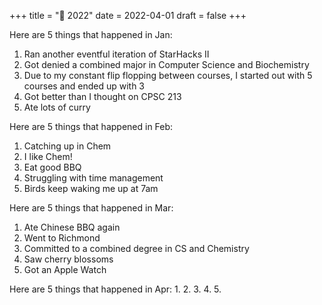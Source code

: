 +++
title = "🍃 2022"
date = 2022-04-01
draft = false
+++

Here are 5 things that happened in Jan:
1. Ran another eventful iteration of StarHacks II
2. Got denied a combined major in Computer Science and Biochemistry
3. Due to my constant flip flopping between courses, I started out with 5 courses and ended up with 3
4. Got better than I thought on CPSC 213
5. Ate lots of curry

Here are 5 things that happened in Feb:
1. Catching up in Chem
2. I like Chem!
3. Eat good BBQ
4. Struggling with time management
5. Birds keep waking me up at 7am

Here are 5 things that happened in Mar:
1. Ate Chinese BBQ again
2. Went to Richmond
3. Committed to a combined degree in CS and Chemistry
4. Saw cherry blossoms
5. Got an Apple Watch

Here are 5 things that happened in Apr:
1. 
2. 
3. 
4. 
5. 
